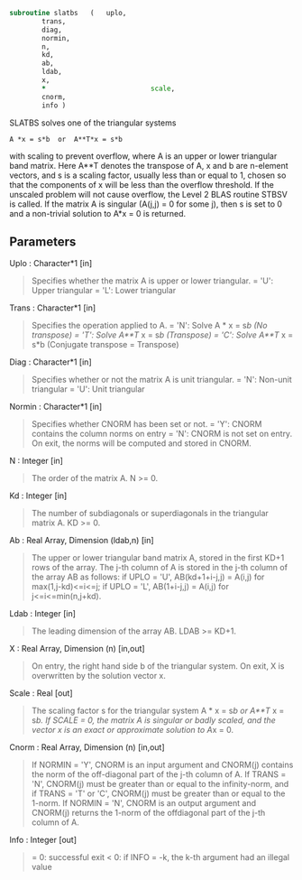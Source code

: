 ```fortran
subroutine slatbs	(	uplo,
		trans,
		diag,
		normin,
		n,
		kd,
		ab,
		ldab,
		x,
		*                          scale,
		cnorm,
		info )
```

 SLATBS solves one of the triangular systems

    A *x = s*b  or  A**T*x = s*b

 with scaling to prevent overflow, where A is an upper or lower
 triangular band matrix.  Here A**T denotes the transpose of A, x and b
 are n-element vectors, and s is a scaling factor, usually less than
 or equal to 1, chosen so that the components of x will be less than
 the overflow threshold.  If the unscaled problem will not cause
 overflow, the Level 2 BLAS routine STBSV is called.  If the matrix A
 is singular (A(j,j) = 0 for some j), then s is set to 0 and a
 non-trivial solution to A*x = 0 is returned.

## Parameters
Uplo : Character*1 [in]
> Specifies whether the matrix A is upper or lower triangular.
> = 'U':  Upper triangular
> = 'L':  Lower triangular

Trans : Character*1 [in]
> Specifies the operation applied to A.
> = 'N':  Solve A * x = s*b  (No transpose)
> = 'T':  Solve A**T* x = s*b  (Transpose)
> = 'C':  Solve A**T* x = s*b  (Conjugate transpose = Transpose)

Diag : Character*1 [in]
> Specifies whether or not the matrix A is unit triangular.
> = 'N':  Non-unit triangular
> = 'U':  Unit triangular

Normin : Character*1 [in]
> Specifies whether CNORM has been set or not.
> = 'Y':  CNORM contains the column norms on entry
> = 'N':  CNORM is not set on entry.  On exit, the norms will
> be computed and stored in CNORM.

N : Integer [in]
> The order of the matrix A.  N >= 0.

Kd : Integer [in]
> The number of subdiagonals or superdiagonals in the
> triangular matrix A.  KD >= 0.

Ab : Real Array, Dimension (ldab,n) [in]
> The upper or lower triangular band matrix A, stored in the
> first KD+1 rows of the array. The j-th column of A is stored
> in the j-th column of the array AB as follows:
> if UPLO = 'U', AB(kd+1+i-j,j) = A(i,j) for max(1,j-kd)<=i<=j;
> if UPLO = 'L', AB(1+i-j,j)    = A(i,j) for j<=i<=min(n,j+kd).

Ldab : Integer [in]
> The leading dimension of the array AB.  LDAB >= KD+1.

X : Real Array, Dimension (n) [in,out]
> On entry, the right hand side b of the triangular system.
> On exit, X is overwritten by the solution vector x.

Scale : Real [out]
> The scaling factor s for the triangular system
> A * x = s*b  or  A**T* x = s*b.
> If SCALE = 0, the matrix A is singular or badly scaled, and
> the vector x is an exact or approximate solution to A*x = 0.

Cnorm : Real Array, Dimension (n) [in,out]
> If NORMIN = 'Y', CNORM is an input argument and CNORM(j)
> contains the norm of the off-diagonal part of the j-th column
> of A.  If TRANS = 'N', CNORM(j) must be greater than or equal
> to the infinity-norm, and if TRANS = 'T' or 'C', CNORM(j)
> must be greater than or equal to the 1-norm.
> If NORMIN = 'N', CNORM is an output argument and CNORM(j)
> returns the 1-norm of the offdiagonal part of the j-th column
> of A.

Info : Integer [out]
> = 0:  successful exit
> < 0:  if INFO = -k, the k-th argument had an illegal value

